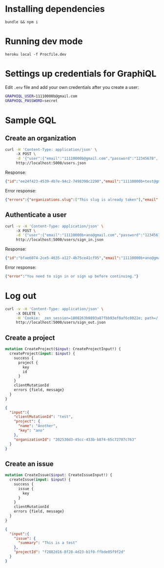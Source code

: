 # Installing dependencies

`bundle && npm i`

# Running dev mode

`heroku local -f Procfile.dev`

# Settings up credentials for GraphiQL

Edit `.env` file and add your own credentials after you create a user:

```bash
GRAPHIQL_USER=11110000b@gmail.com
GRAPHIQL_PASSWORD=secret
```

# Sample GQL

## Create an organization

```bash
curl -H 'Content-Type: application/json' \                                                                                                                                                   [master|]
     -X POST \
     -d '{"user":{"email":"11110000b@gmail.com","password":"12345678", "organizations_attributes": [{"name": "Zen", "slug": "zen"}]}}' \
     http://localhost:5000/users.json
```

Response:

```json
{"id":"ee24f423-4539-4b7e-94c2-7498390c2290","email":"11110000b+test@gmail.com","created_at":"2016-12-21T07:33:53.319Z","updated_at":"2016-12-21T07:33:53.319Z"}
```

Error response:
```json
{"errors":{"organizations.slug":["This slug is already taken"],"email":["This one has already been taken"]}}
```

## Authenticate a user

```bash
curl -v -H 'Content-Type: application/json' \                                                                                                                                            [master↑4|✚2]
     -X POST \
     -d '{"user":{"email":"11110000b+ano@gmail.com","password":"12345678"}}' \
     http://localhost:5000/users/sign_in.json
```

Response:

```json
{"id":"bfae6074-2ce5-4635-a127-4b75ce41cf95","email":"11110000b+ano@gmail.com","created_at":"2016-12-21T07:41:13.797Z","updated_at":"2016-12-21T09:00:37.717Z"}
```

Error response:

```json
{"error":"You need to sign in or sign up before continuing."}
```

# Log out

```bash
curl -v -H 'Content-Type: application/json' \                                                                                                                                            [master↑4|✚3]
     -X DELETE \
     -H 'Cookie: _zen_session=1808263b9893a87fbb93ef0af6c0022e; path=/; HttpOnly' \
     http://localhost:5000/users/sign_out.json
```

## Create a project

```graphql
mutation CreateProject($input: CreateProjectInput!) {
  createProject(input: $input) {
    success {
      project {
        key
        id
      }
    }
    clientMutationId
    errors {field, message}
  }
}
```

```json
{
  "input":{
    "clientMutationId": "test",
    "project": {
      "name": "Another",
      "key": "ano"
    },
    "organizationId": "202530d3-45cc-433b-b874-65c72707c763"
  }
}
```

## Create an issue

```graphql
mutation CreateIssue($input: CreateIssueInput!) {
  createIssue(input: $input) {
    success {
      issue {
        key
      }
    }
    clientMutationId
    errors {field, message}
  }
}
```

```json
{
  "input":{
    "issue": {
      "summary": "This is a test"
    },
    "projectId": "f2882d16-8f28-4d23-b1f0-ffbde05f9f2d"
  }
}
```